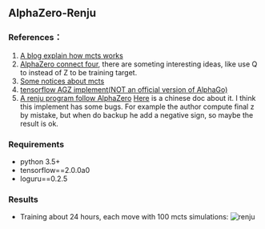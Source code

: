 ## AlphaZero-Renju
### References：
1. [A blog explain how mcts works](http://tim.hibal.org/blog/alpha-zero-how-and-why-it-works/)
2. [AlphaZero connect four](https://medium.com/oracledevs/lessons-from-implementing-alphazero-7e36e9054191), there are someting interesting ideas, like use Q to instead of Z to be training target.
3. [Some notices about mcts](https://medium.com/oracledevs/lessons-from-implementing-alphazero-7e36e9054191)
4. [tensorflow AGZ implement(NOT an official version of AlphaGo)](https://github.com/tensorflow/minigo)
5. [A renju program follow AlphaZero](https://github.com/junxiaosong/AlphaZero_Gomoku) [Here](https://zhuanlan.zhihu.com/p/32089487) is a chinese doc about it. I think this implement has some bugs. For example the author compute final z by mistake, but when do backup he add a negative sign, so maybe the result is ok.

### Requirements
- python 3.5+
- tensorflow==2.0.0a0
- loguru==0.2.5

### Results
- Training about 24 hours, each move with 100 mcts simulations:
![renju](https://raw.githubusercontent.com/kongjiellx/AlphaZero-Renju/master/renju.gif)
